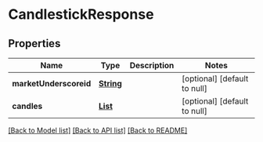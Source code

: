 # CandlestickResponse
## Properties

Name | Type | Description | Notes
------------ | ------------- | ------------- | -------------
**marketUnderscoreid** | [**String**](string.md) |  | [optional] [default to null]
**candles** | [**List**](CandlestickResponse_candles.md) |  | [optional] [default to null]

[[Back to Model list]](../README.md#documentation-for-models) [[Back to API list]](../README.md#documentation-for-api-endpoints) [[Back to README]](../README.md)

